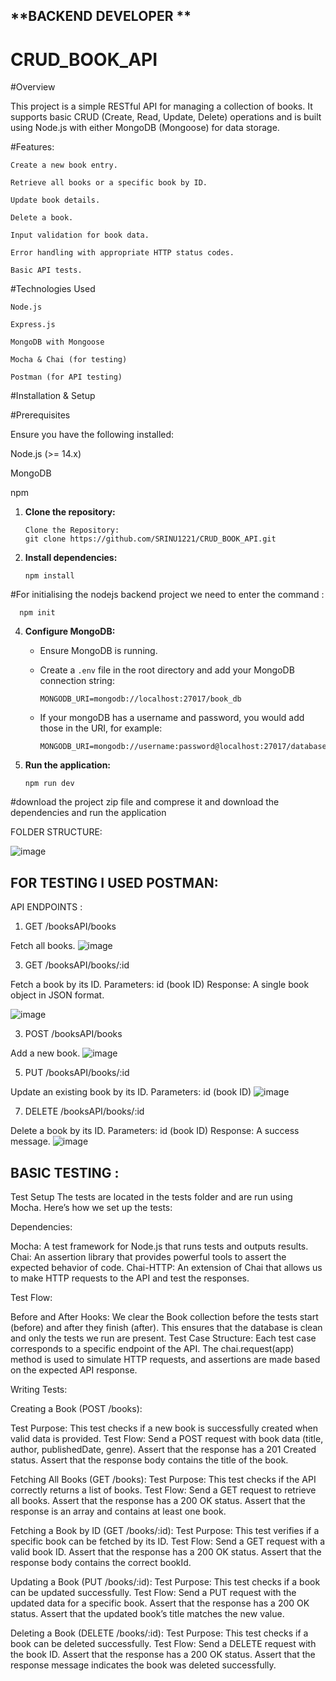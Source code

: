 **BACKEND DEVELOPER **
--------------------------

# CRUD_BOOK_API

#Overview

This project is a simple RESTful API for managing a collection of books. It supports basic CRUD (Create, Read, Update, Delete) operations and is built using Node.js with either MongoDB (Mongoose) for data storage.

#Features:

    Create a new book entry.
    
    Retrieve all books or a specific book by ID.
    
    Update book details.
    
    Delete a book.
    
    Input validation for book data.
    
    Error handling with appropriate HTTP status codes.
    
    Basic API tests.

#Technologies Used

    Node.js
    
    Express.js
    
    MongoDB with Mongoose
    
    Mocha & Chai (for testing)
    
    Postman (for API testing)

#Installation & Setup

#Prerequisites

Ensure you have the following installed:

Node.js (>= 14.x)

MongoDB 

npm 


1.  **Clone the repository:**

    
        Clone the Repository:
        git clone https://github.com/SRINU1221/CRUD_BOOK_API.git

    

3.  **Install dependencies:**

    
        npm install

  
   #For initialising the nodejs backend project we need to enter the command :
   
      npm init


4.  **Configure MongoDB:**

    -   Ensure MongoDB is running.
    -   Create a `.env` file in the root directory and add your MongoDB connection string:

       
            MONGODB_URI=mongodb://localhost:27017/book_db
        

    -   If your mongoDB has a username and password, you would add those in the URI, for example:
      
            MONGODB_URI=mongodb://username:password@localhost:27017/databaseName
        

5.  **Run the application:**

        npm run dev



#download the project zip file and comprese it and download the dependencies and run the application


FOLDER STRUCTURE:

![image](https://github.com/user-attachments/assets/7ccec404-11f1-42a0-abae-640f3112eae1)



FOR TESTING I USED POSTMAN:
-----------------------------
 API ENDPOINTS :

1. GET /booksAPI/books
   
Fetch all books.
![image](https://github.com/user-attachments/assets/432b043d-b9da-4619-a8e2-23529e167714)


3. GET /booksAPI/books/:id
   
Fetch a book by its ID.
Parameters: id (book ID)
Response: A single book object in JSON format.

![image](https://github.com/user-attachments/assets/bed6ec7b-77cc-4fbe-9caf-c91465e69cf9)


3. POST /booksAPI/books
   
Add a new book.
![image](https://github.com/user-attachments/assets/a4e9bcf5-cab3-4245-988e-6119c7765684)


5. PUT /booksAPI/books/:id
   
Update an existing book by its ID.
Parameters: id (book ID)
![image](https://github.com/user-attachments/assets/ada11e28-0fb2-4c3f-a312-9f9baf9d82c3)


7. DELETE /booksAPI/books/:id
   
Delete a book by its ID.
Parameters: id (book ID)
Response: A success message.
![image](https://github.com/user-attachments/assets/4fa6c529-e0e1-41c4-9851-c32a16758b5c)



BASIC TESTING :
---------------
Test Setup
The tests are located in the tests folder and are run using Mocha. Here’s how we set up the tests:

Dependencies:

Mocha: A test framework for Node.js that runs tests and outputs results.
Chai: An assertion library that provides powerful tools to assert the expected behavior of code.
Chai-HTTP: An extension of Chai that allows us to make HTTP requests to the API and test the responses.

Test Flow:

Before and After Hooks: We clear the Book collection before the tests start (before) and after they finish (after). This ensures that the database is clean and only the tests we run are present.
Test Case Structure: Each test case corresponds to a specific endpoint of the API. The chai.request(app) method is used to simulate HTTP requests, and assertions are made based on the expected API response.


Writing Tests:

Creating a Book (POST /books):

Test Purpose: This test checks if a new book is successfully created when valid data is provided.
Test Flow:
Send a POST request with book data (title, author, publishedDate, genre).
Assert that the response has a 201 Created status.
Assert that the response body contains the title of the book.

Fetching All Books (GET /books):
Test Purpose: This test checks if the API correctly returns a list of books.
Test Flow:
Send a GET request to retrieve all books.
Assert that the response has a 200 OK status.
Assert that the response is an array and contains at least one book.

Fetching a Book by ID (GET /books/:id):
Test Purpose: This test verifies if a specific book can be fetched by its ID.
Test Flow:
Send a GET request with a valid book ID.
Assert that the response has a 200 OK status.
Assert that the response body contains the correct bookId.

Updating a Book (PUT /books/:id):
Test Purpose: This test checks if a book can be updated successfully.
Test Flow:
Send a PUT request with the updated data for a specific book.
Assert that the response has a 200 OK status.
Assert that the updated book’s title matches the new value.

Deleting a Book (DELETE /books/:id):
Test Purpose: This test checks if a book can be deleted successfully.
Test Flow:
Send a DELETE request with the book ID.
Assert that the response has a 200 OK status.
Assert that the response message indicates the book was deleted successfully.








 

    














